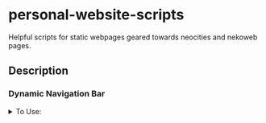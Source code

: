 # personal-website-scripts
Helpful scripts for static webpages geared towards neocities and nekoweb pages.

## Description
<h3>Dynamic Navigation Bar</h3>
<details><summary>To Use:</summary>

1. Download <code>dynamic_navbar.js</code>
2. Link the script in <code>\<head></code>
3. Call <code>fixNav(["page_name1", "page_name2", etc.])</code> before <code>\</body></code> with pages enclosed in quotes
4. Style <code>nav a</code> in your css to change the look
</details>